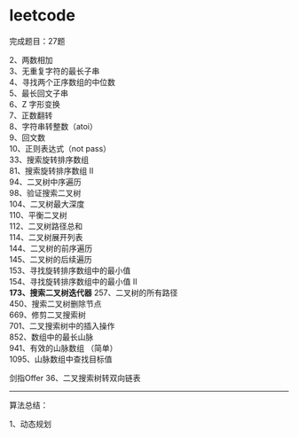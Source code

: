 # leetcode

完成题目：27题

2、两数相加   
3、无重复字符的最长子串   
4、寻找两个正序数组的中位数   
5、最长回文子串  
6、Z 字形变换  
7、正数翻转  
8、字符串转整数（atoi）  
9、回文数  
10、正则表达式（not pass）  
33、搜索旋转排序数组  
81、搜索旋转排序数组 II  
94、二叉树中序遍历  
98、验证搜索二叉树  
104、二叉树最大深度  
110、平衡二叉树  
112、二叉树路径总和  
114、二叉树展开列表  
144、二叉树的前序遍历  
145、二叉树的后续遍历  
153、寻找旋转排序数组中的最小值  
154、寻找旋转排序数组中的最小值 II  
**173、搜索二叉树迭代器**
257、二叉树的所有路径  
450、搜索二叉树删除节点  
669、修剪二叉搜索树  
701、二叉搜索树中的插入操作  
852、数组中的最长山脉  
941、有效的山脉数组 （简单）  
1095、山脉数组中查找目标值  

剑指Offer
36、二叉搜索树转双向链表  

-----------------------------------

算法总结：

1、动态规划
